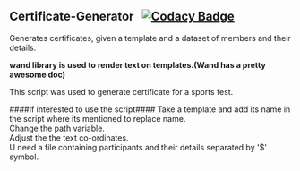 ## Certificate-Generator &nbsp; [![Codacy Badge](https://api.codacy.com/project/badge/grade/640b4b1df27943169c7c1d0af3b31b07)](https://www.codacy.com/app/satwik55/Certificate-Generator)
Generates certificates, given a template and a dataset of members and their details. 

__wand library is used to render text on templates.(Wand has a pretty awesome doc)__  

This script was used to generate certificate for a sports fest.  

####If interested to use the script####
Take a template and add its name in the script where its mentioned to replace name.  
Change the path variable.  
Adjust the the text co-ordinates.  
U need a file containing participants and their details separated by '$' symbol.  
 
